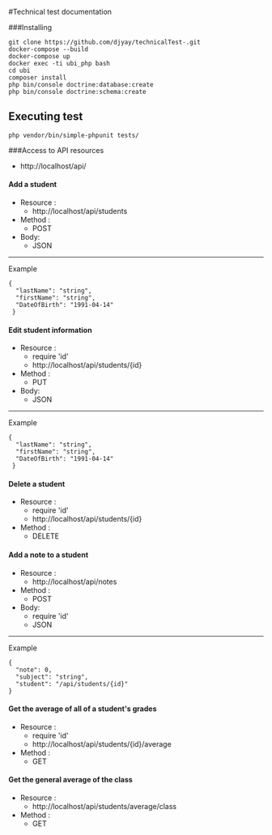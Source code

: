 #Technical test documentation

###Installing
 ```
 git clone https://github.com/djyay/technicalTest-.git
 docker-compose --build
docker-compose up
docker exec -ti ubi_php bash
cd ubi
composer install 
php bin/console doctrine:database:create
php bin/console doctrine:schema:create
 ```
## Executing test
```
php vendor/bin/simple-phpunit tests/
```

###Access to API resources

- http://localhost/api/


#### Add a student

- Resource :
  - http://localhost/api/students
- Method :
   - POST
- Body: 
    - JSON
 ****************
Example
```
{
  "lastName": "string",
  "firstName": "string",
  "DateOfBirth": "1991-04-14"
 }

```
 
 
#### Edit student information

- Resource :
  - require 'id' 
  - http://localhost/api/students/{id}
- Method :
   - PUT
- Body: 
    - JSON
 ****************
Example
```
{
  "lastName": "string",
  "firstName": "string",
  "DateOfBirth": "1991-04-14"
 }

```
 
 
 #### Delete a student
 
 - Resource :
    - require 'id' 
   - http://localhost/api/students/{id}
 - Method :
    - DELETE



#### Add a note to a student

- Resource :
  - http://localhost/api/notes
- Method :
   - POST
- Body: 
    - require 'id' 
    - JSON
 ****************
Example
```
{
  "note": 0,
  "subject": "string",
  "student": "/api/students/{id}"
}

```

#### Get the average of all of a student's grades

- Resource :
  - require 'id' 
  - http://localhost/api/students/{id}/average
- Method :
   - GET
 
 
#### Get the general average of the class

- Resource :
  - http://localhost/api/students/average/class
- Method :
   - GET

